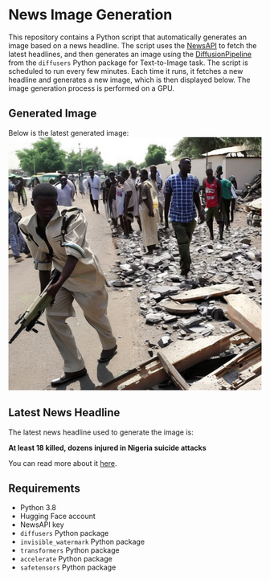 # News Image Generation
This repository contains a Python script that automatically generates an image based on a news headline. The script uses the [NewsAPI](https://newsapi.org/) to fetch the latest headlines, and then generates an image using the [DiffusionPipeline](https://github.com/huggingface/diffusers) from the `diffusers` Python package for Text-to-Image task.
The script is scheduled to run every few minutes. Each time it runs, it fetches a new headline and generates a new image, which is then displayed below. The image generation process is performed on a GPU.

## Generated Image
Below is the latest generated image:
![Generated Image](image.png)

## Latest News Headline
The latest news headline used to generate the image is:

**At least 18 killed, dozens injured in Nigeria suicide attacks**

You can read more about it [here](https://news.google.com/rss/articles/CBMiZWh0dHBzOi8vd3d3LmFsamF6ZWVyYS5jb20vbmV3cy8yMDI0LzYvMzAvYXQtbGVhc3QtMTgta2lsbGVkLWRvemVucy1pbmp1cmVkLWluLW5pZ2VyaWEtc3VpY2lkZS1hdHRhY2tz0gFpaHR0cHM6Ly93d3cuYWxqYXplZXJhLmNvbS9hbXAvbmV3cy8yMDI0LzYvMzAvYXQtbGVhc3QtMTgta2lsbGVkLWRvemVucy1pbmp1cmVkLWluLW5pZ2VyaWEtc3VpY2lkZS1hdHRhY2tz?oc=5).

## Requirements
- Python 3.8
- Hugging Face account
- NewsAPI key
- `diffusers` Python package
- `invisible_watermark` Python package
- `transformers` Python package
- `accelerate` Python package
- `safetensors` Python package
